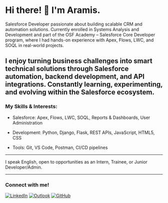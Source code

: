 # Hi there! 👋 I'm Aramis.

Salesforce Developer passionate about building scalable CRM and automation solutions. Currently enrolled in Systems Analysis and Development and part of the OSF Academy – Salesforce Core Developer program, where I had hands-on experience with Apex, Flows, LWC, and SOQL in real-world projects.

I enjoy turning business challenges into smart technical solutions through Salesforce automation, backend development, and API integrations. Constantly learning, experimenting, and evolving within the Salesforce ecosystem.
---

### My Skills & Interests:

* Salesforce: Apex, Flows, LWC, SOQL, Reports & Dashboards, User Administration

* Development: Python, Django, Flask, REST APIs, JavaScript, HTML5, CSS

* Tools: Git, VS Code, Postman, CI/CD pipelines

---

I speak English, open to opportunities as an Intern, Trainee, or Junior Developer/Admin.

---

### Connect with me!

[![LinkedIn](https://img.shields.io/badge/LinkedIn-0077B5?style=for-the-badge&logo=linkedin&logoColor=white)](https://www.linkedin.com/in/aramis-alves)
[![Outlook](https://img.shields.io/badge/Outlook-0078D4?style=for-the-badge&logo=microsoft-outlook&logoColor=white)](mailto:aramisalvez@hotmail.com)
[![GitHub](https://img.shields.io/badge/GitHub-100000?style=for-the-badge&logo=github&logoColor=white)](https://github.com/Aramisbr)
  
<!---
Aramisbr/Aramisbr is a ✨ special ✨ repository because its `README.md` (this file) appears on your GitHub profile.
You can click the Preview link to take a look at your changes.
--->
